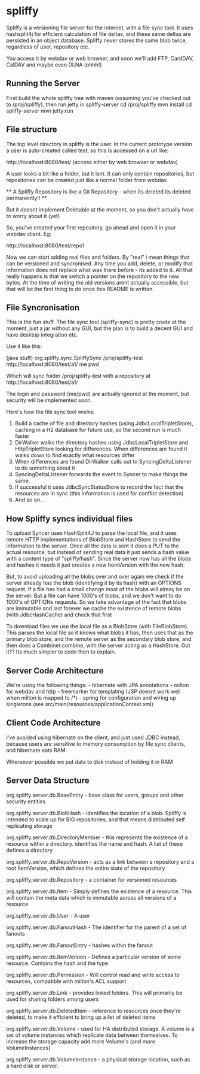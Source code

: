 spliffy
=======

Spliffy is a versioning file server for the internet, with a file sync tool. It uses hashsplit4j for efficient calculation of file deltas, and these same deltas are persisted in an object database.
Spliffy never stores the same blob twice, regardless of user, repository etc.


You access it by webdav or web browser, and soon we'll add FTP, CardDAV, CalDAV and maybe even DLNA (ohhh!)

Running the Server
------------------
First build the whole spliffy tree with maven (assuming you've checked out to /proj/spliffy), then run jetty in spliffy-server
cd /proj/spliffy
mvn install
cd spliffy-server
mvn jetty:run


File structure
--------------

The top level directory in spliffy is the user. In the current prototype version a user is auto-created called test, so this is accessed on a url like:

http://localhost:8080/test/ (access either by web browser or webdav)

A user looks a bit like a folder, but it isnt. It can only contain repositories, but repositories can be created just like a normal folder from webdav. 

** A Spliffy Repository is like a Git Repository - when its deleted its deleted permanently!! **

But it doesnt implement Deletable at the moment, so you don't actually have to worry about it (yet)

So, you've created your first repository, go ahead and open it in your webdav client. Eg:

http://localhost:8080/test/repo1

Now we can start adding real files and folders. By "real" i mean things that can be versioned and syncronised. Any time you add, delete, or modify that information does not replace what
was there before - its added to it. All that really happens is that we switch a pointer on the repository to the new bytes. At the time of writing the old versions arent actually accessible, but
that will be the first thing to do once this README is written.

File Syncronisation
-------------------
This is the fun stuff. The file sync tool (spliffy-sync) is pretty crude at the moment, just a jar without any GUI, but the plan is to build a decent GUI and have desktop integration etc.

Use it like this:

(java stuff) org.spliffy.sync.SpliffySync /proj/spliffy-test http://localhost:8080/test/a1/ me pwd

Which will sync folder /proj/spliffy-test with a repository at http://localhost:8080/test/a1/

The login and password (me/pwd) are actually ignored at the moment, but security will be implemented soon.

Here's how the file sync tool works:
1. Build a cache of file and directory hashes (using JdbcLocalTripletStore), caching in a H2 database for future use, so the second run is much faster
2. DirWalker walks the directory hashes using JdbcLocalTripletStore and HttpTripletStore looking for differences. When differences are found it walks down to find exactly what resources differ
3. When differences are found DirWalker calls out to SyncingDeltaListener to do something about it
4. SyncingDeltaListener forwards the event to Syncer to make things the same. 
5. If successful it uses JdbcSyncStatusStore to record the fact that the resources are in sync (this information is used for conflict detection)
6. And so on...


How Spliffy syncs individual files
----------------------------------
To upload Syncer uses HashSplit4J to parse the local file, and it uses remote HTTP implementations of BlobStore and HashStore to send the information to the server. Once all the data is sent
it does a PUT to the actual resource, but instead of sending real data it just sends a hash value with a content type of "spliffy/hash". Since the server now has all the blobs and hashes it needs
it just creates a new ItemVersion with the new hash. 

But, to avoid uploading all the blobs over and over again we check if the server already has the blob (identifying it by its hash) with an OPTIONS request. If a file has had a small change most of
the blobs will alreay be on the server. But a file can have 1000's of blobs, and we don't want to do 1000's of OPTIONs requests. So we take advantage of the fact that blobs are immutable and last forever
we cache the existence of remote blobs (with JdbcHashCache) and check that first

To download files we use the local file as a BlobStore (with FileBlobStore). This parses the local file so it knows what blobs it has, then uses that as the primary blob store, and the remote server
as the secondary blob store, and then does a Combiner.combine, with the server acting as a HashStore. Got it?? Its much simpler to code then to explain.




Server Code Architecture
------------------------
We're using the following things:
    - hibernate with JPA annotations
    - milton for webdav and http
    - freemarker for templating (JSP doesnt work well when milton is mapped to /*)
    - spring for configuration and wiring up singletons (see src/main/resources/applicationContext.xml)

    

Client Code Architecture
------------------------
I've avoided using hibernate on the client, and just used JDBC instead, because users are sensitive to memory consumption by file sync clients, and hibernate eats RAM

Whereever possible we put data to disk instead of holding it in RAM


Server Data Structure
---------------------

org.spliffy.server.db.BaseEntity - base class for users, groups and other security entities

org.spliffy.server.db.BlobHash - identifies the location of a blob. Spliffy is intended
to scale up for BIG repositories, and that means distributed self replicating storage

org.spliffy.server.db.DirectoryMember - this represents the existence of a resource within a directory. identifies the name and hash. A list of these defines a directory

org.spliffy.server.db.RepoVersion - acts as a link between a repository and a root ItemVersion, which defines the entire state of the repository

org.spliffy.server.db.Repository - a container for versioned resources

org.spliffy.server.db.Item - Simply defines the existence of a resource. This will contain the meta data which is immutable across all versions of a resource

org.spliffy.server.db.User - A user

org.spliffy.server.db.FanoutHash - The identifier for the parent of a set of fanouts

org.spliffy.server.db.FanoutEntry - hashes within the fanout

org.spliffy.server.db.ItemVersion - Defines a particular version of some resource. Contains the hash and the type

org.spliffy.server.db.Permission - Will control read and write access to resources, compatible with milton's ACL support

org.spliffy.server.db.Link - provides linked folders. This will primarily be used for sharing folders among users

org.spliffy.server.db.DeletedItem - reference to resources once they're deleted, to make it efficient to bring up a list of deleted items

org.spliffy.server.db.Volume - used for HA distributed storage. A volume is a set of volume instances which replicate data between themselves. To increase
the storage capacity add more Volume's (and more VolumeInstances)

org.spliffy.server.db.VolumeInstance - a physical storage location, such as a hard disk or server.

